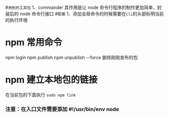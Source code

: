 #`用到的工具包`
1、commander 其作用是让 node 命令行程序的制作更加简单，封装后的 node 命令行接口 #`配置`
1、添加全局命令的时候需要在`cli`的头部标明当前的执行环境

# npm 常用命令

npm login
npm publish
npm unpublish --force 删除刚刚发布的包

# npm 建立本地包的链接

在当前包的下面执行 `sudo npm link`

### 注意：在入口文件需要添加 #!/usr/bin/env node
